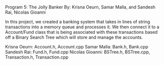 Program 5: The Jolly Banker
By: Krisna Oeurn, Samar Malla, and Sandesh Rai, Nicolas Gioanni

In this project, we created a banking system that takes in lines of string transactions into a memory queue and processes it.
We then connect it to a Account/Fund class that is being associated with these transactions based off a Binary Search Tree which will
store and manage the accounts.

Krisna Oeurn: Account.h, Account.cpp
Samar Malla: Bank.h, Bank.cpp
Sandesh Rai: Fund.h, Fund.cpp
Nicolas Gioanni: BSTree.h, BSTree.cpp, Transaction.h, Transaction.cpp